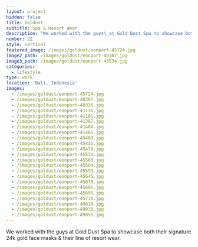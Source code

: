```yaml
---
layout: project
hidden: false
title: Goldust
subtitle: Spa & Resort Wear
description: "We worked with the guys\_at Gold Dust Spa to showcase both their signature 24k gold face masks & their line of resort wear."
number: 22
style: vertical
featured_image: /images/goldust/eonport-45724.jpg
image2_path: /images/goldust/eonport-40307.jpg
image3_path: /images/goldust/eonport-45534.jpg
categories:
  - lifestyle
type: work
location: 'Bali, Indonesia'
images:
  - /images/goldust/eonport-45724.jpg
  - /images/goldust/eonport-40307.jpg
  - /images/goldust/eonport-40326.jpg
  - /images/goldust/eonport-41136.jpg
  - /images/goldust/eonport-41161.jpg
  - /images/goldust/eonport-41387.jpg
  - /images/goldust/eonport-41404.jpg
  - /images/goldust/eonport-41466.jpg
  - /images/goldust/eonport-45400.jpg
  - /images/goldust/eonport-45431.jpg
  - /images/goldust/eonport-45479.jpg
  - /images/goldust/eonport-45534.jpg
  - /images/goldust/eonport-45560.jpg
  - /images/goldust/eonport-45584.jpg
  - /images/goldust/eonport-45593.jpg
  - /images/goldust/eonport-45645.jpg
  - /images/goldust/eonport-45678.jpg
  - /images/goldust/eonport-45691.jpg
  - /images/goldust/eonport-45695.jpg
  - /images/goldust/eonport-45716.jpg
  - /images/goldust/eonport-49810.jpg
  - /images/goldust/eonport-49838.jpg
  - /images/goldust/eonport-49856.jpg
---
```


We worked with the guys at Gold Dust Spa to showcase both their signature 24k gold face masks & their line of resort wear.&nbsp;
